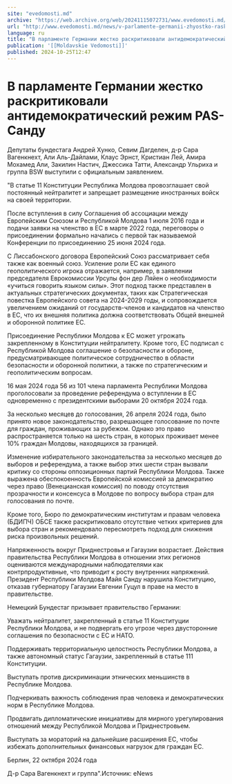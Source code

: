 ```yaml
---
site: "evedomosti.md"
archive: "https://web.archive.org/web/20241115072731/www.evedomosti.md/news/v-parlamente-germanii-zhyostko-raskritikovali-antidemokratic"
url: "http://www.evedomosti.md/news/v-parlamente-germanii-zhyostko-raskritikovali-antidemokratic"
language: ru
title: "В парламенте Германии жестко раскритиковали антидемократический режим PAS-Санду"
publication: '[[Moldavskie Vedomosti]]'
published: 2024-10-25T12:47
---
```


# В парламенте Германии жестко раскритиковали антидемократический режим PAS-Санду

Депутаты бундестага Андрей Хунко, Севим Дагделен, д-р Сара Вагенкнехт, Али Аль-Дайлами, Клаус Эрнст, Кристиан Лей, Амира Мохамед Али, Закилин Настич, Джессика Татти, Александр Ульриха и группа BSW выступили с официальным заявлением.

"В статье 11 Конституции Республика Молдова провозглашает свой постоянный нейтралитет и запрещает размещение иностранных войск на своей территории.

После вступления в силу Соглашения об ассоциации между Европейским Союзом и Республикой Молдова 1 июля 2016 года и подачи заявки на членство в ЕС в марте 2022 года, переговоры о присоединении формально начались с первой так называемой Конференции по присоединению 25 июня 2024 года.

С Лиссабонского договора Европейский Союз рассматривает себя также как военный союз. Усиление роли ЕС как единого геополитического игрока отражается, например, в заявлении председателя Еврокомиссии Урсулы фон дер Ляйен о необходимости «учиться говорить языком силы». Этот подход также представлен в актуальных стратегических документах, таких как Стратегическая повестка Европейского совета на 2024-2029 годы, и сопровождается увеличением ожиданий от государств-членов и кандидатов на членство в ЕС, что их внешняя политика должна соответствовать Общей внешней и оборонной политике ЕС.

Присоединение Республики Молдова к ЕС может угрожать закрепленному в Конституции нейтралитету. Кроме того, ЕС подписал с Республикой Молдова соглашение о безопасности и обороне, предусматривающее политическое сотрудничество в области безопасности и оборонной политики, а также по стратегическим и геополитическим вопросам.

16 мая 2024 года 56 из 101 члена парламента Республики Молдова проголосовали за проведение референдума о вступлении в ЕС одновременно с президентскими выборами 20 октября 2024 года.

За несколько месяцев до голосования, 26 апреля 2024 года, было принято новое законодательство, разрешающее голосование по почте для граждан, проживающих за рубежом. Однако это право распространяется только на шесть стран, в которых проживает менее 10% граждан Молдовы, находящихся за границей.

Изменение избирательного законодательства за несколько месяцев до выборов и референдума, а также выбор этих шести стран вызвали критику со стороны оппозиционных партий Республики Молдова. Также выражена обеспокоенность Европейской комиссией за демократию через право (Венецианская комиссия) по поводу отсутствия прозрачности и консенсуса в Молдове по вопросу выбора стран для голосования по почте.

Кроме того, Бюро по демократическим институтам и правам человека (БДИПЧ) ОБСЕ также раскритиковало отсутствие четких критериев для выбора стран и рекомендовало пересмотреть подход для снижения риска произвольных решений.

Напряженность вокруг Приднестровья и Гагаузии возрастает. Действия правительства Республики Молдова в отношении этих регионов оцениваются международными наблюдателями как контрпродуктивные, что приводит к росту внутренних напряжений. Президент Республики Молдова Майя Санду нарушила Конституцию, отказав губернатору Гагаузии Евгении Гуцул в праве на место в правительстве.

Немецкий Бундестаг призывает правительство Германии:

Уважать нейтралитет, закрепленный в статье 11 Конституции Республики Молдова, и не подвергать его угрозе через двусторонние соглашения по безопасности с ЕС и НАТО.

Поддерживать территориальную целостность Республики Молдова, а также автономный статус Гагаузии, закрепленный в статье 111 Конституции.

Выступать против дискриминации этнических меньшинств в Республике Молдова.

Подчеркивать важность соблюдения прав человека и демократических норм в Республике Молдова.

Продвигать дипломатические инициативы для мирного урегулирования отношений между Республикой Молдова и Приднестровьем.

Выступать за мораторий на дальнейшие расширения ЕС, чтобы избежать дополнительных финансовых нагрузок для граждан ЕС.

Берлин, 22 октября 2024 года

Д-р Сара Вагенкнехт и группа".Источник: eNews 